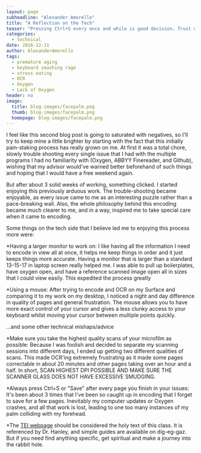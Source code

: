 ```yaml
---
layout: page
subheadline: "Alexander Amorello"
title: "A Reflection on the Tech"
teaser: "Pressing Ctrl+S every once and while is good decision. Trust me "
categories:
  - technical
date: 2016-12-11
author: AlexanderAmorello
tags:
  - premature aging
  - keyboard smashing rage
  - stress eating
  - OCR
  - Oxygen
  - Lack of Oxygen
header: no
image:
  title: blog-images/facepalm.png
  thumb: blog-images/facepalm.png
  homepage: blog-images/facepalm.png
---
```


I feel like this second blog post is going to saturated with negatives, so I'll try to keep mine a little brighter by starting with the fact that this initially pain-staking process has really grown on me. At first it was a total chore, slowly trouble shooting every single issue that I had with the multiple programs I had no familiarity with (Oxygen, ABBYY Finereader, and Github), wishing that my advisor would've warned better beforehand of such things and hoping that I would have a free weekend again.

But after about 3 solid weeks of working, something clicked. I started enjoying this previously arduous work. The trouble-shooting became enjoyable, as every issue came to me as an interesting puzzle rather than a pace-breaking wall. Also, the whole philosophy behind this encoding became much clearer to me, and in a way, inspired me to take special care when it came to encoding.

Some things on the tech side that I believe led me to enjoying this process more were:

*Having a larger monitor to work on: I like having all the information I need to encode in view all at once, it helps me keep things in order and it just keeps things more accurate. Having a monitor that is larger than a standard 13-15-17 in laptop screen really helped me. I was able to pull up boilerplates, have oxygen open, and have a reference scanned image open all in sizes that I could view easily. This expedited the process greatly

*Using a mouse: After trying to encode and OCR on my Surface and comparing it to my work on my desktop, I noticed a night and day difference in quality of pages and general frustration. The mouse allows you to have more exact control of your cursor and gives a less clunky access to your keyboard whilst moving your cursor between multiple points quickly.

...and some other technical mishaps/advice

*Make sure you take the highest quality scans of your microfilm as possible: Because I was foolish and decided to separate my scanning sessions into different days, I ended up getting two different qualities of scans. This made OCR'ing extremely frustrating as it made some pages correctable in about 20 minutes and other pages taking over an hour and a half. In short, SCAN HIGHEST DPI POSSIBLE AND MAKE SURE THE SCANNER GLASS DOES NOT HAVE EXCESSIVE SMUDGING.

*Always press Ctrl+S or "Save" after every page you finish in your issues: It's been about 3 times that I've been so caught up in encoding that I forget to save for a few pages. Inevitably my computer updates or Oxygen crashes, and all that work is lost, leading to one too many instances of my palm colliding with my forehead.

*The [TEI webpage](http://www.tei-c.org/index.xml) should be considered the holy text of this class. It is referenced by Dr. Hanley, and simple guides are available on dig-eg-gaz. But if you need find anything specific, get spiritual and make a journey into the rabbit hole.
